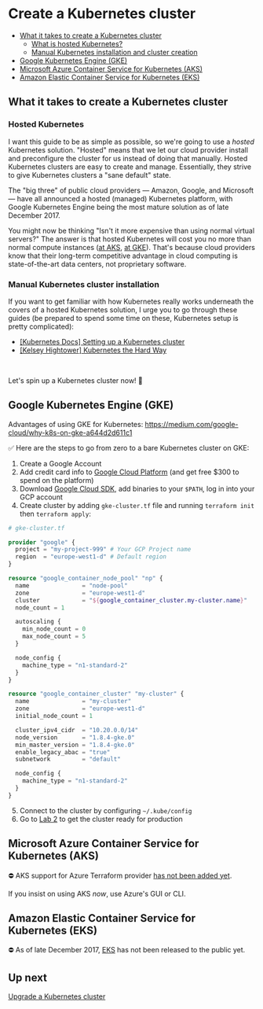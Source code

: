 # Create a Kubernetes cluster

- [What it takes to create a Kubernetes cluster](#what-it-takes-to-create-a-kubernetes-cluster)
  - [What is hosted Kubernetes?](#hosted-kubernetes)
  - [Manual Kubernetes installation and cluster creation](#manual-kubernetes-cluster-installation)
- [Google Kubernetes Engine (GKE)](#google-kubernetes-engine-gke)
- [Microsoft Azure Container Service for Kubernetes (AKS)](#microsoft-azure-container-service-for-kubernetes-aks)
- [Amazon Elastic Container Service for Kubernetes (EKS)](#amazon-elastic-container-service-for-kubernetes-eks)

## What it takes to create a Kubernetes cluster

### Hosted Kubernetes

I want this guide to be as simple as possible, so we're going to use a *hosted* Kubernetes solution. "Hosted" means that we let our cloud provider install and preconfigure the cluster for us instead of doing that manually. Hosted Kubernetes clusters are easy to create and manage. Essentially, they strive to give Kubernetes clusters a "sane default" state.

The "big three" of public cloud providers — Amazon, Google, and Microsoft — have all announced a hosted (managed) Kubernetes platform, with Google Kubernetes Engine being the most mature solution as of late December 2017.

You might now be thinking "Isn't it more expensive than using normal virtual servers?" The answer is that hosted Kubernetes will cost you no more than normal compute instances ([at AKS](https://azure.microsoft.com/en-us/pricing/details/container-service/), [at GKE](https://cloud.google.com/kubernetes-engine/pricing)). That's because cloud providers know that their long-term competitive advantage in cloud computing is state-of-the-art data centers, not proprietary software.

### Manual Kubernetes cluster installation

If you want to get familiar with how Kubernetes really works underneath the covers of a hosted Kubernetes solution, I urge you to go through these guides (be prepared to spend some time on these, Kubernetes setup is pretty complicated):

- [\[Kubernetes Docs\] Setting up a Kubernetes cluster](https://kubernetes.io/docs/setup/)
- [\[Kelsey Hightower\] Kubernetes the Hard Way](https://github.com/kelseyhightower/kubernetes-the-hard-way)

<br>

Let's spin up a Kubernetes cluster now! 👏

## Google Kubernetes Engine (GKE)

Advantages of using GKE for Kubernetes: <https://medium.com/google-cloud/why-k8s-on-gke-a644d2d611c1>

✅ Here are the steps to go from zero to a bare Kubernetes cluster on GKE:

1. Create a Google Account
2. Add credit card info to [Google Cloud Platform](/) (and get free $300 to spend on the platform)
3. Download [Google Cloud SDK](https://cloud.google.com/sdk/docs/), add binaries to your `$PATH`, log in into your GCP account
4. Create cluster by adding `gke-cluster.tf` file and running `terraform init` then `terraform apply`:

```tf
# gke-cluster.tf

provider "google" {
  project = "my-project-999" # Your GCP Project name
  region  = "europe-west1-d" # Default region
}

resource "google_container_node_pool" "np" {
  name               = "node-pool"
  zone               = "europe-west1-d"
  cluster            = "${google_container_cluster.my-cluster.name}"
  node_count = 1

  autoscaling {
    min_node_count = 0
    max_node_count = 5
  }

  node_config {
    machine_type = "n1-standard-2"
  }
}

resource "google_container_cluster" "my-cluster" {
  name               = "my-cluster"
  zone               = "europe-west1-d"
  initial_node_count = 1

  cluster_ipv4_cidr  = "10.20.0.0/14"
  node_version       = "1.8.4-gke.0"
  min_master_version = "1.8.4-gke.0"
  enable_legacy_abac = "true"
  subnetwork         = "default"

  node_config {
    machine_type = "n1-standard-2"
  }
}
```

5. Connect to the cluster by configuring `~/.kube/config`
6. Go to [Lab 2](/labs/lab2/overview.md) to get the cluster ready for production

## Microsoft Azure Container Service for Kubernetes (AKS)

⛔️ AKS support for Azure Terraform provider [has not been added yet](https://github.com/terraform-providers/terraform-provider-azurerm/issues/471).

If you insist on using AKS *now*, use Azure's GUI or CLI.

## Amazon Elastic Container Service for Kubernetes (EKS)

⛔️ As of late December 2017, [EKS](https://aws.amazon.com/eks/) has not been released to the public yet.

## Up next

[Upgrade a Kubernetes cluster](/labs/lab1/upgrade-cluster.md)
